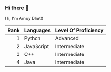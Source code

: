 ### Hi there 👋
Hi, I'm Amey Bhat!!

| Rank | Languages  | Level Of Proficiency |
|-----:|------------|----------------------|
|     1| Python     |      Advanced        |
|     2| JavaScript |    Intermediate      |
|     3| C++        |    Intermediate      |
|     4| Java       |    Intermediate      |
<!--
**AmeyBhat190102/AmeyBhat190102** is a ✨ _special_ ✨ repository because its `README.md` (this file) appears on your GitHub profile.

Here are some ideas to get you started:

- 🔭 I’m currently working on ...
- 🌱 I’m currently learning ...
- 👯 I’m looking to collaborate on ...
- 🤔 I’m looking for help with ...
- 💬 Ask me about ...
- 📫 How to reach me: ...
- 😄 Pronouns: ...
- ⚡ Fun fact: ...
-->
